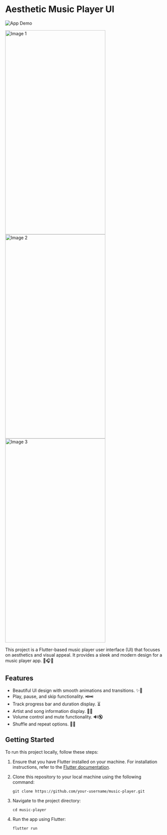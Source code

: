 # Aesthetic Music Player UI

![App Demo](demo.gif)

<img src="https://github.com/Vaibhavyadav350/Music_UI/assets/105127780/381d8ca7-0fb4-4103-bb08-f0c0189abcce" alt="Image 1" height="650" width="320">
<img src="https://github.com/Vaibhavyadav350/Music_UI/assets/105127780/c828ff57-63fc-4945-a457-e0a138f74c2c" alt="Image 2" height="650" width="320">
<img src="https://github.com/Vaibhavyadav350/Music_UI/assets/105127780/d920d4bd-c237-4fd2-b851-da6048aae39c" alt="Image 3" height="650" width="320">


This project is a Flutter-based music player user interface (UI) that focuses on aesthetics and visual appeal. It provides a sleek and modern design for a music player app. 🎵🎧🎶

## Features

- Beautiful UI design with smooth animations and transitions. ✨🚀
- Play, pause, and skip functionality. ⏯️⏭️
- Track progress bar and duration display. ⏳
- Artist and song information display. 🎤🎶
- Volume control and mute functionality. 🔊🔇
- Shuffle and repeat options. 🔀🔁

## Getting Started

To run this project locally, follow these steps:

1. Ensure that you have Flutter installed on your machine. For installation instructions, refer to the [Flutter documentation](https://flutter.dev/docs/get-started/install).

2. Clone this repository to your local machine using the following command:

   ```shell
   git clone https://github.com/your-username/music-player.git
3. Navigate to the project directory:
   ```shell 
   cd music-player
   ```
4. Run the app using Flutter:

   ```shell
   flutter run
   ```
